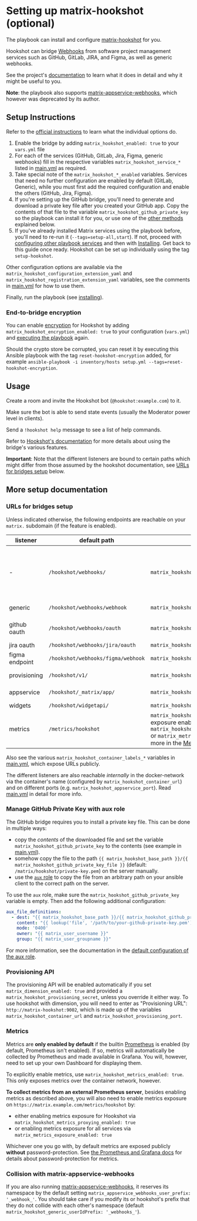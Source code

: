 # Setting up matrix-hookshot (optional)

The playbook can install and configure [matrix-hookshot](https://github.com/matrix-org/matrix-hookshot) for you.

Hookshot can bridge [Webhooks](https://en.wikipedia.org/wiki/Webhook) from software project management services such as GitHub, GitLab, JIRA, and Figma, as well as generic webhooks.

See the project's [documentation](https://matrix-org.github.io/matrix-hookshot/latest/hookshot.html) to learn what it does in detail and why it might be useful to you.

**Note**: the playbook also supports [matrix-appservice-webhooks](configuring-playbook-bridge-appservice-webhooks.md), which however was deprecated by its author.

## Setup Instructions

Refer to the [official instructions](https://matrix-org.github.io/matrix-hookshot/latest/setup.html) to learn what the individual options do.

1. Enable the bridge by adding `matrix_hookshot_enabled: true` to your `vars.yml` file
2. For each of the services (GitHub, GitLab, Jira, Figma, generic webhooks) fill in the respective variables `matrix_hookshot_service_*` listed in [main.yml](/roles/custom/matrix-bridge-hookshot/defaults/main.yml) as required.
3. Take special note of the `matrix_hookshot_*_enabled` variables. Services that need no further configuration are enabled by default (GitLab, Generic), while you must first add the required configuration and enable the others (GitHub, Jira, Figma).
4. If you're setting up the GitHub bridge, you'll need to generate and download a private key file after you created your GitHub app. Copy the contents of that file to the variable `matrix_hookshot_github_private_key` so the playbook can install it for you, or use one of the [other methods](#manage-github-private-key-with-aux-role) explained below.
5. If you've already installed Matrix services using the playbook before, you'll need to re-run it (`--tags=setup-all,start`). If not, proceed with [configuring other playbook services](configuring-playbook.md) and then with [Installing](installing.md). Get back to this guide once ready. Hookshot can be set up individually using the tag `setup-hookshot`.

Other configuration options are available via the `matrix_hookshot_configuration_extension_yaml` and `matrix_hookshot_registration_extension_yaml` variables, see the comments in [main.yml](/roles/custom/matrix-bridge-hookshot/defaults/main.yml) for how to use them.

Finally, run the playbook (see [installing](installing.md)).

### End-to-bridge encryption

You can enable [encryption](https://matrix-org.github.io/matrix-hookshot/latest/advanced/encryption.html) for Hookshot by adding `matrix_hookshot_encryption_enabled: true` to your configuration (`vars.yml`) and [executing the playbook](installing.md) again.

Should the crypto store be corrupted, you can reset it by executing this Ansible playbook with the tag `reset-hookshot-encryption` added, for example `ansible-playbook -i inventory/hosts setup.yml --tags=reset-hookshot-encryption`.

## Usage

Create a room and invite the Hookshot bot (`@hookshot:example.com`) to it.

Make sure the bot is able to send state events (usually the Moderator power level in clients).

Send a `!hookshot help` message to see a list of help commands.

Refer to [Hookshot's documentation](https://matrix-org.github.io/matrix-hookshot/latest/usage.html) for more details about using the bridge's various features.

**Important**: Note that the different listeners are bound to certain paths which might differ from those assumed by the hookshot documentation, see [URLs for bridges setup](#urls-for-bridges-setup) below.

## More setup documentation

### URLs for bridges setup

Unless indicated otherwise, the following endpoints are reachable on your `matrix.` subdomain (if the feature is enabled).

| listener | default path | variable | used as |
|---|---|---|---|
| - | `/hookshot/webhooks/` | `matrix_hookshot_webhook_endpoint` | Webhook-prefix, which affects all webhook-related URLs below |
| generic | `/hookshot/webhooks/webhook` | `matrix_hookshot_generic_endpoint` | Generic webhooks |
| github oauth | `/hookshot/webhooks/oauth` | `matrix_hookshot_github_oauth_endpoint` | GitHub "Callback URL" |
| jira oauth | `/hookshot/webhooks/jira/oauth` | `matrix_hookshot_jira_oauth_endpoint` | JIRA OAuth |
| figma endpoint | `/hookshot/webhooks/figma/webhook` | `matrix_hookshot_figma_endpoint` | Figma |
| provisioning | `/hookshot/v1/` | `matrix_hookshot_provisioning_endpoint` | Dimension [provisioning](#provisioning-api) |
| appservice | `/hookshot/_matrix/app/` | `matrix_hookshot_appservice_endpoint` | Matrix server |
| widgets | `/hookshot/widgetapi/` | `matrix_hookshot_widgets_endpoint` | Widgets |
| metrics | `/metrics/hookshot` | `matrix_hookshot_metrics_enabled` and exposure enabled via `matrix_hookshot_metrics_proxying_enabled` or `matrix_metrics_exposure_enabled`. Read more in the [Metrics section](#metrics) below. | Prometheus |

Also see the various `matrix_hookshot_container_labels_*` variables in [main.yml](/roles/custom/matrix-bridge-hookshot/defaults/main.yml), which expose URLs publicly.

The different listeners are also reachable *internally* in the docker-network via the container's name (configured by `matrix_hookshot_container_url`) and on different ports (e.g. `matrix_hookshot_appservice_port`). Read [main.yml](/roles/custom/matrix-bridge-hookshot/defaults/main.yml) in detail for more info.

### Manage GitHub Private Key with aux role

The GitHub bridge requires you to install a private key file. This can be done in multiple ways:
- copy the *contents* of the downloaded file and set the variable `matrix_hookshot_github_private_key` to the contents (see example in [main.yml](/roles/custom/matrix-bridge-hookshot/defaults/main.yml)).
- somehow copy the file to the path `{{ matrix_hookshot_base_path }}/{{ matrix_hookshot_github_private_key_file }}` (default: `/matrix/hookshot/private-key.pem`) on the server manually.
- use the [`aux` role](https://github.com/mother-of-all-self-hosting/ansible-role-aux) to copy the file from an arbitrary path on your ansible client to the correct path on the server.

To use the `aux` role, make sure the `matrix_hookshot_github_private_key` variable is empty. Then add the following additional configuration:
```yaml
aux_file_definitions:
  - dest: "{{ matrix_hookshot_base_path }}/{{ matrix_hookshot_github_private_key_file }}"
    content: "{{ lookup('file', '/path/to/your-github-private-key.pem') }}"
    mode: '0400'
    owner: "{{ matrix_user_username }}"
    group: "{{ matrix_user_groupname }}"
```
For more information, see the documentation in the [default configuration of the aux role](https://github.com/mother-of-all-self-hosting/ansible-role-aux/blob/main/defaults/main.yml).

### Provisioning API

The provisioning API will be enabled automatically if you set `matrix_dimension_enabled: true` and provided a `matrix_hookshot_provisioning_secret`, unless you override it either way. To use hookshot with dimension, you will need to enter as "Provisioning URL": `http://matrix-hookshot:9002`, which is made up of the variables `matrix_hookshot_container_url` and `matrix_hookshot_provisioning_port`.

### Metrics

Metrics are **only enabled by default** if the builtin [Prometheus](configuring-playbook-prometheus-grafana.md) is enabled (by default, Prometheus isn't enabled). If so, metrics will automatically be collected by Prometheus and made available in Grafana. You will, however, need to set up your own Dashboard for displaying them.

To explicitly enable metrics, use `matrix_hookshot_metrics_enabled: true`. This only exposes metrics over the container network, however.

**To collect metrics from an external Prometheus server**, besides enabling metrics as described above, you will also need to enable metrics exposure on `https://matrix.example.com/metrics/hookshot` by:

- either enabling metrics exposure for Hookshot via `matrix_hookshot_metrics_proxying_enabled: true`
- or enabling metrics exposure for all services via `matrix_metrics_exposure_enabled: true`

Whichever one you go with, by default metrics are exposed publicly **without** password-protection. See [the Prometheus and Grafana docs](configuring-playbook-prometheus-grafana.md) for details about password-protection for metrics.

### Collision with matrix-appservice-webhooks

If you are also running [matrix-appservice-webhooks](configuring-playbook-bridge-appservice-webhooks.md), it reserves its namespace by the default setting `matrix_appservice_webhooks_user_prefix: '_webhook_'`. You should take care if you modify its or hookshot's prefix that they do not collide with each other's namespace (default `matrix_hookshot_generic_userIdPrefix: '_webhooks_'`).
